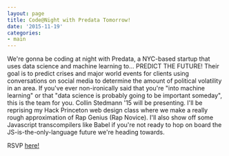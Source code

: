 ```yaml
---
layout: page
title: Code@Night with Predata Tomorrow!
date: '2015-11-19'
categories:
- main
---
```

We're gonna be coding at night with Predata, a NYC-based startup that uses data science and machine learning to... PREDICT THE FUTURE! Their goal is to predict crises and major world events for clients using conversations on social media to determine the amount of political volatility in an area. If you've ever non-ironically said that you're "into machine learning" or that "data science is probably going to be important someday", this is the team for you. Collin Stedmann '15 will be presenting. I'll be reprising my Hack Princeton web design class where we make a really rough approximation of Rap Genius (Rap Novice). I'll also show off some Javascript transcompilers like Babel if you're not ready to hop on board the JS-is-the-only-language future we're heading towards. 

RSVP [here!](https://www.facebook.com/events/931266413608438/)